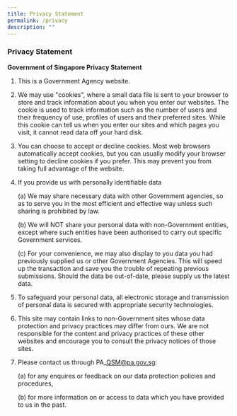 ```yaml
---
title: Privacy Statement
permalink: /privacy
description: ""
---
```



### **Privacy Statement**

**Government of Singapore Privacy Statement**

1.  This is a Government Agency website.  
    
      
    
2.  We may use "cookies", where a small data file is sent to your browser to store and track information about you when you enter our websites. The cookie is used to track information such as the number of users and their frequency of use, profiles of users and their preferred sites. While this cookie can tell us when you enter our sites and which pages you visit, it cannot read data off your hard disk.
    
      
    
3.  You can choose to accept or decline cookies. Most web browsers automatically accept cookies, but you can usually modify your browser setting to decline cookies if you prefer. This may prevent you from taking full advantage of the website.
    
      
    
4.  If you provide us with personally identifiable data
    
      
    
    (a) We may share necessary data with other Government agencies, so as to serve you in the most efficient and effective way unless such sharing is prohibited by law.
    
      
    
    (b) We will NOT share your personal data with non-Government entities, except where such entities have been authorised to carry out specific Government services.
    
      
    
    (c) For your convenience, we may also display to you data you had previously supplied us or other Government Agencies. This will speed up the transaction and save you the trouble of repeating previous submissions. Should the data be out-of-date, please supply us the latest data.   
    
5.  To safeguard your personal data, all electronic storage and transmission of personal data is secured with appropriate security technologies.
    
      
    
6.  This site may contain links to non-Government sites whose data protection and privacy practices may differ from ours. We are not responsible for the content and privacy practices of these other websites and encourage you to consult the privacy notices of those sites.
    
      
    
7.  Please contact us through PA\_QSM@pa.gov.sg:
    
      
    
    (a) for any enquires or feedback on our data protection policies and procedures,
    
      
    
    (b) for more information on or access to data which you have provided to us in the past.